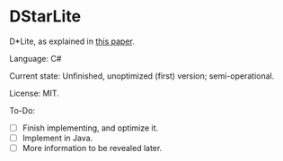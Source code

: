 # DStarLite

D*Lite, as explained in [this paper](http://pub1.willowgarage.com/~konolige/cs225b/dlite_tro05.pdf).

Language: C#

Current state: Unfinished, unoptimized (first) version; semi-operational.

License: MIT.

To-Do:
- [ ] Finish implementing, and optimize it.
- [ ] Implement in Java.
- [ ] More information to be revealed later.
